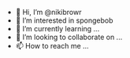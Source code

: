 - 👋 Hi, I’m @nikibrowr
- 👀 I’m interested in spongebob
- 🌱 I’m currently learning ...
- 💞️ I’m looking to collaborate on ...
- 📫 How to reach me ...

<!---
nikibrowr/nikibrowr is a ✨ special ✨ repository because its `README.md` (this file) appears on your GitHub profile.
You can click the Preview link to take a look at your changes.
--->
